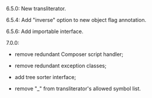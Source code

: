 6.5.0: New transliterator.

6.5.4: Add "inverse" option to new object flag annotation.

6.5.6: Add importable interface.

7.0.0: 

- remove redundant Composer script handler;

- remove redundant exception classes;

- add tree sorter interface;

- remove "_" from transliterator's allowed symbol list.
